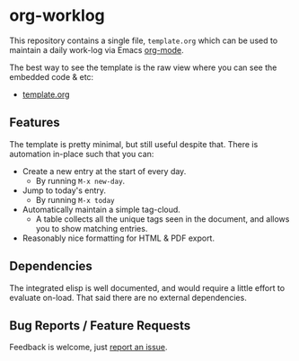 # org-worklog

This repository contains a single file, `template.org` which can be used to maintain a daily work-log via Emacs [org-mode](https://orgmode.org/).

The best way to see the template is the raw view where you can see the embedded code & etc:

* [template.org](https://raw.githubusercontent.com/skx/org-worklog/master/template.org)



## Features

The template is pretty minimal, but still useful despite that.  There is
automation in-place such that you can:

* Create a new entry at the start of every day.
  * By running `M-x new-day`.
* Jump to today's entry.
  * By running `M-x today`
* Automatically maintain a simple tag-cloud.
  * A table collects all the unique tags seen in the document, and allows you to show matching entries.
* Reasonably nice formatting for HTML & PDF export.



## Dependencies

The integrated elisp is well documented, and would require a little effort to evaluate on-load.  That said there are no external dependencies.



## Bug Reports / Feature Requests

Feedback is welcome, just [report an issue](https://github.com/skx/org-worklog/issues).

